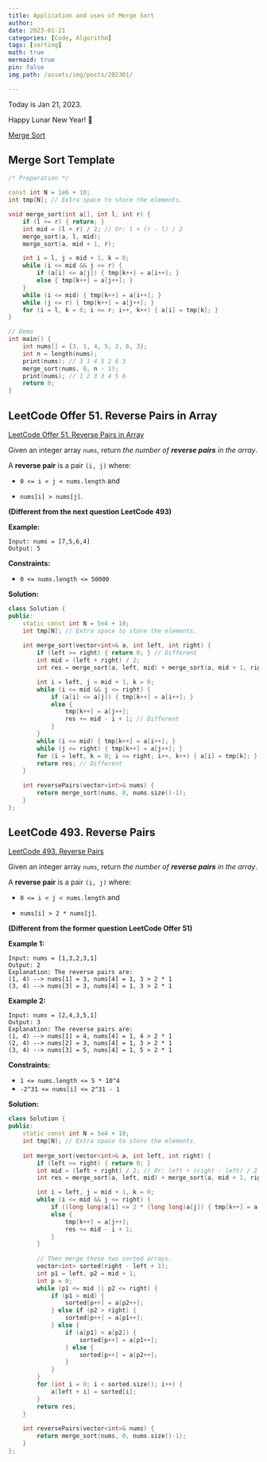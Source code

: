 ```yaml
---
title: Application and uses of Merge Sort
author: 
date: 2023-01-21
categories: [Code, Algorithm]
tags: [sorting]
math: true
mermaid: true
pin: false
img_path: /assets/img/posts/202301/

---
```


Today is Jan 21, 2023.

Happy Lunar New Year! 🐰

[Merge Sort](https://xuyanshi.github.io/posts/merge-sort/)

## Merge Sort Template

```c++
/* Preparation */

const int N = 1e6 + 10;
int tmp[N]; // Extra space to store the elements.

void merge_sort(int a[], int l, int r) {
    if (l >= r) { return; }
    int mid = (l + r) / 2; // Or: l + (r - l) / 2
    merge_sort(a, l, mid);
    merge_sort(a, mid + 1, r);

    int i = l, j = mid + 1, k = 0;
    while (i <= mid && j <= r) {
        if (a[i] <= a[j]) { tmp[k++] = a[i++]; }
        else { tmp[k++] = a[j++]; }
    }
    while (i <= mid) { tmp[k++] = a[i++]; }
    while (j <= r) { tmp[k++] = a[j++]; }
    for (i = l, k = 0; i <= r; i++, k++) { a[i] = tmp[k]; }
}

// Demo
int main() {
    int nums[] = {3, 1, 4, 5, 2, 6, 3};
    int n = length(nums);
    print(nums); // 3 1 4 5 2 6 3
    merge_sort(nums, 0, n - 1);
    print(nums); // 1 2 3 3 4 5 6
    return 0;
}
```

## LeetCode Offer 51. Reverse Pairs in Array

[LeetCode Offer 51. Reverse Pairs in Array](https://leetcode.cn/problems/shu-zu-zhong-de-ni-xu-dui-lcof/)



Given an integer array `nums`, return *the number of **reverse pairs** in the array*.

A **reverse pair** is a pair `(i, j)` where:

- `0 <= i < j < nums.length` and

- `nums[i] > nums[j]`. 

**(Different from the next question LeetCode 493)**

 

**Example:**

```
Input: nums = [7,5,6,4]
Output: 5
```

 

**Constraints:**

- `0 <= nums.length <= 50000`



**Solution:**

```c++
class Solution {
public:
    static const int N = 5e4 + 10;
    int tmp[N]; // Extra space to store the elements.
    
    int merge_sort(vector<int>& a, int left, int right) {
        if (left >= right) { return 0; } // Different
        int mid = (left + right) / 2; 
        int res = merge_sort(a, left, mid) + merge_sort(a, mid + 1, right); // Different

        int i = left, j = mid + 1, k = 0;
        while (i <= mid && j <= right) {
            if (a[i] <= a[j]) { tmp[k++] = a[i++]; }
            else {
                tmp[k++] = a[j++];
                res += mid - i + 1; // Different
            }
        }
        while (i <= mid) { tmp[k++] = a[i++]; }
        while (j <= right) { tmp[k++] = a[j++]; }
        for (i = left, k = 0; i <= right; i++, k++) { a[i] = tmp[k]; }
        return res; // Different
    }
    
    int reversePairs(vector<int>& nums) {
        return merge_sort(nums, 0, nums.size()-1);
    }
};
```



## LeetCode 493. Reverse Pairs

[LeetCode 493. Reverse Pairs](https://leetcode.cn/problems/reverse-pairs/)



Given an integer array `nums`, return *the number of **reverse pairs** in the array*.

A **reverse pair** is a pair `(i, j)` where:

- `0 <= i < j < nums.length` and

- `nums[i] > 2 * nums[j]`. 

**(Different from the former question LeetCode Offer 51)**

 

**Example 1:**

```
Input: nums = [1,3,2,3,1]
Output: 2
Explanation: The reverse pairs are:
(1, 4) --> nums[1] = 3, nums[4] = 1, 3 > 2 * 1
(3, 4) --> nums[3] = 3, nums[4] = 1, 3 > 2 * 1
```

**Example 2:**

```
Input: nums = [2,4,3,5,1]
Output: 3
Explanation: The reverse pairs are:
(1, 4) --> nums[1] = 4, nums[4] = 1, 4 > 2 * 1
(2, 4) --> nums[2] = 3, nums[4] = 1, 3 > 2 * 1
(3, 4) --> nums[3] = 5, nums[4] = 1, 5 > 2 * 1
```

 

**Constraints:**

- `1 <= nums.length <= 5 * 10^4`
- `-2^31 <= nums[i] <= 2^31 - 1`



**Solution:**

```c++
class Solution {
public:
    static const int N = 5e4 + 10;
    int tmp[N]; // Extra space to store the elements.
    
    int merge_sort(vector<int>& a, int left, int right) {
        if (left >= right) { return 0; }
        int mid = (left + right) / 2; // Or: left + (right - left) / 2
        int res = merge_sort(a, left, mid) + merge_sort(a, mid + 1, right);

        int i = left, j = mid + 1, k = 0;
        while (i <= mid && j <= right) {
            if ((long long)a[i] <= 2 * (long long)a[j]) { tmp[k++] = a[i++]; }
            else {
                tmp[k++] = a[j++];
                res += mid - i + 1;
            }
        }
        
        // Then merge these two sorted arrays.
        vector<int> sorted(right - left + 1);
        int p1 = left, p2 = mid + 1;
        int p = 0;
        while (p1 <= mid || p2 <= right) {
            if (p1 > mid) {
                sorted[p++] = a[p2++];
            } else if (p2 > right) {
                sorted[p++] = a[p1++];
            } else {
                if (a[p1] < a[p2]) {
                    sorted[p++] = a[p1++];
                } else {
                    sorted[p++] = a[p2++];
                }
            }
        }
        for (int i = 0; i < sorted.size(); i++) {
            a[left + i] = sorted[i];
        }
        return res;
    }
    
    int reversePairs(vector<int>& nums) {
        return merge_sort(nums, 0, nums.size()-1);
    }
};
```

